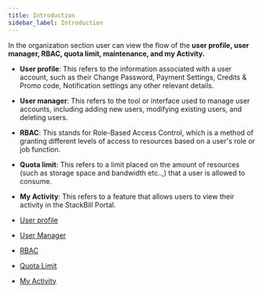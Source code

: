 ```yaml
---
title: Introduction
sidebar_label: Introduction
---
```


In the organization section user can view the flow of the **user profile, user manager, RBAC, quota limit, maintenance, and my Activity.**

- **User profile**: This refers to the information associated with a user account, such as their Change Password, Payment Settings, Credits & Promo code, Notification settings any other relevant details.
- **User manager**: This refers to the tool or interface used to manage user accounts, including adding new users, modifying existing users, and deleting users.
- **RBAC**: This stands for Role-Based Access Control, which is a method of granting different levels of access to resources based on a user's role or job function.
- **Quota limit**: This refers to a limit placed on the amount of resources (such as storage space and bandwidth etc..,) that a user is allowed to consume.
- **My Activity**: This refers to a feature that allows users to view their activity in the StackBill Portal.


- [User profile](./User-Profile#setting-up-profile-in-stackbill-cmp)
- [User Manager](./User-Profile#add-user-in-stackbill-cmp)
- [RBAC](./User-Profile#setting-up-role-privileges-in-stackbill-cmp)
- [Quota Limit](./User-Profile#quota-manager-in-stackbill-cmp)
- [My Activity](./Organization/User-Profile#my-activity-in-stackbill-cmp)